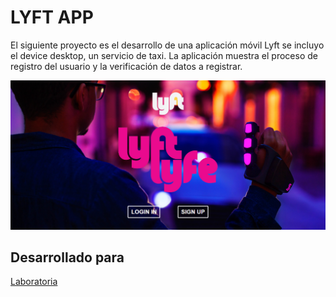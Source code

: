 # LYFT APP
El siguiente proyecto es el desarrollo de una aplicación móvil Lyft se incluyo el device desktop, un servicio de taxi. La aplicación muestra el proceso de registro del usuario y la verificación de datos a registrar.

![view-desktop](https://github.com/margaritasj/lyft-app/blob/master/assets/images/view-desktop.png) 

## Desarrollado para 
[Laboratoria](http://laboratoria.la)
